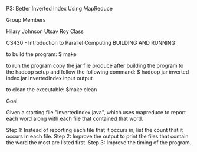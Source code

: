 P3: Better Inverted Index Using MapReduce

Group Members

Hilary Johnson
Utsav Roy
Class

CS430 - Introduction to Parallel Computing
BUILDING AND RUNNING:

to build the program: $ make

to run the program copy the jar file produce after building the program to the hadoop setup and follow the following command: $ hadoop jar inverted-index.jar InvertedIndex input output

to clean the executable: $make clean

Goal

Given a starting file "InvertedIndex.java", which uses mapreduce to report each word along with each file that contained that word.

Step 1: Instead of reporting each file that it occurs in, list the count that it occurs in each file. Step 2: Improve the output to print the files that contain the word the most are listed first.
Step 3: Improve the timing of the program.